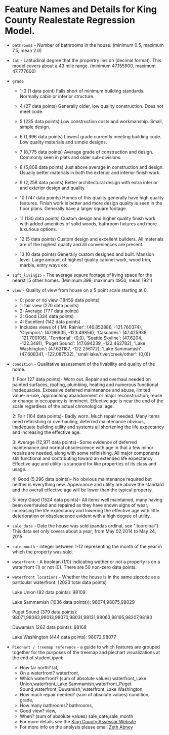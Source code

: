 # Feature Names and Details for King County Realestate Regression Model. 


* `bathrooms` - Number of bathrooms in the house. 
    (minimum 0.5, maximum 7.5, mean 2.0)


* `lat` - Latitudinal degree that the propertry lies on (decimal format). 
        This model covers about a 43 mile range. 
        (minimum 47.155900, maximum 47.777600)


* `grade` 
    - 1-3 (1 data point) Falls short of minimum building standards. Normally cabin or inferior structure. 

    - 4 (27 data points) Generally older, low quality construction. Does not meet code.

    - 5 (235 data points) Low construction costs and workmanship. Small, simple design.

    - 6 (1,996 data points) Lowest grade currently meeting building code. Low quality materials and simple designs.

    - 7 (8,775 data points) Average grade of construction and design. Commonly seen in plats and older sub-divisions.

    - 8 (5,808 data points) Just above average in construction and design. Usually better materials in both the exterior and interior finish work.

    - 9 (2,258 data points) Better architectural design with extra interior and exterior design and quality.

    - 10 (747 data points) Homes of this quality generally have high quality features. Finish work is better and more design quality is seen in the floor plans. Generally have a larger square footage.

    - 11 (130 data points) Custom design and higher quality finish work with added amenities of solid woods, bathroom fixtures and more luxurious options.

    - 12 (5 data points) Custom design and excellent builders. All materials are of the highest quality and all conveniences are present.

    - 13 (0 data points) Generally custom designed and built. Mansion level. Large amount of highest quality cabinet work, wood trim, marble, entry ways etc.


* `sqft_living15` - The average sqaure footage of living space for the nearst 15 other homes. (Minimum 399, maximum 4950, mean 1921)


* `view` - Quality of view from house on a 5 point scale starting at 0.
    - 0: poor or no view (18459 data points)
    - 1: fair view (270 data points)
    - 2: Average (777 data points)
    - 3: Good (334 data points)
    - 4: Excellent (142 data points)

    * Includes views of 
    {'Mt. Rainier': (46.852886, -121.760374),
    'Olympics': (47.96935, -123.49856),
    'Cascades': (47.425938, -121.700106),
    'Territorial': (0,0),
    'Seattle Skyline': (47.6204, -122.3491), 
    'Puget Sound': (47.694239, -122.462782),
    'Lake Washington': (47.621187, -122.256172),
    'Lake Sammamish': (47.608341, -122.087502),
    'small lake/river/creek/other': (0,0)}


* `condition` - Qualitative assessment of the livability and quality of the home.

    1: Poor (27 data points)- Worn out. Repair and overhaul needed on painted surfaces, roofing, plumbing, heating and numerous functional inadequacies. Excessive deferred maintenance and abuse, limited value-in-use, approaching abandonment or major reconstruction; reuse or change in occupancy is imminent. Effective age is near the end of the scale regardless of the actual chronological age.

    2: Fair (164 data points)- Badly worn. Much repair needed. Many items need refinishing or overhauling, deferred maintenance obvious, inadequate building utility and systems all shortening the life expectancy and increasing the effective age.

    3: Average (12,971 data points)- Some evidence of deferred maintenance and normal obsolescence with age in that a few minor repairs are needed, along with some refinishing. All major components still functional and contributing toward an extended life expectancy. Effective age and utility is standard for like properties of its class and usage.

    4: Good (5,296 data points)- No obvious maintenance required but neither is everything new. Appearance and utility are above the standard and the overall effective age will be lower than the typical property.

    5: Very Good (1524 data points)- All items well maintained, many having been overhauled and repaired as they have shown signs of wear, increasing the life expectancy and lowering the effective age with little deterioration or obsolescence evident with a high degree of utility. 


* `sale_date` - Date the house was sold (pandas ordinal, see ".toordinal")
    This data set only covers about a year; from May 02,2014 to May 24, 2015


* `sale_month` - integer between 1-12 representing the month of the year in which the property was sold. 


* `waterfront` - A boolean (1/0) indicating wether or not a property is on a waterfront (1) or not (0). There are 50 non-zero data points.  


* `waterfront locations` - Whether the house is in the same zipcode as a particular waterfront. (2023 total data points)

    Lake Union (82 data points): 98109

    Lake Sammamish (1036 data points)): 98074,98075,98029

    Puget Sound (379 data points): 98071,98083,98013,98070,98031,98131,98063,98195,98207,98190

    Duwamish (262 data points): 98168

    Lake Washington (444 data points): 98072,98077


* `Piechart / treemap reference` - a guide to which features are grouped together for the purposes of the treemap and piechart visualizations at the end of student.ipynb

    - How far north? lat,
    - On a waterfront? waterfront,
    - Which waterfront? (sum of absolute values) waterfront_Lake Union,waterfront_Lake Sammamish,waterfront_Puget Sound,waterfront_Duwamish,'waterfront_Lake Washington,
    - How much repair needed? (sum of absolute values) condition, grade,
    - How many bathrooms? bathrooms,
    - Good view? view,
    - When? (sum of absolute values) sale_date,sale_month



  * For more details see the [King County Assessor Website](https:May//info.kingcounty.gov/assessor/esales/Glossary.aspx?type=r#w)
  * For more info on the analysis please email [Zeth Abney](zethusabney@gmail.com)


